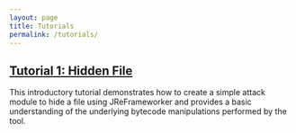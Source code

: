 ```yaml
---
layout: page
title: Tutorials
permalink: /tutorials/
---
```


## [Tutorial 1: Hidden File](/JReFrameworker/tutorial/hidden_file)
This introductory tutorial demonstrates how to create a simple attack module to hide a file using JReFrameworker and provides a basic understanding of the underlying bytecode manipulations performed by the tool.